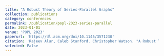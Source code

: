 ```yaml
---
title: "A Robust Theory of Series-Parallel Graphs"
collection: publications
category: conferences
permalink: /publication/popl-2023-series-parallel
date: 2023-01-01
venue: 'POPL 2023'
paperurl: 'https://dl.acm.org/doi/10.1145/3571230'
citation: 'Rajeev Alur, Caleb Stanford, Christopher Watson. "A Robust Theory of Series-Parallel Graphs." <i>POPL</i>, 2024.'
selected: False
---
```


